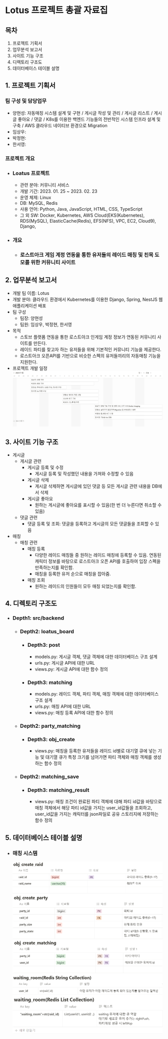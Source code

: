 # Lotus 프로젝트 총괄 자료집
## 목차
1. 프로젝트 기획서
2. 업무분석 보고서
3. 사이트 기능 구조
4. 디렉토리 구조도
5. 데이터베이스 테이블 설명

## 1. 프로젝트 기획서
### 팀 구성 및 담당업무
- 양현성: 자동매칭 시스템 설계 및 구현 / 게시글 작성 및 관리 / 게시글 리스트 / 게시글 좋아요 / 댓글 / K8s를 이용한 백엔드 기능들의 전반적인 시스템 인프라 설계 및 구축 / AWS 클라우드 네이티브 환경으로 Migration
- 임상우:
- 박정현:
- 한서영:

### 프로젝트 개요
- ### Loatus 프로젝트
    - 관련 분야: 커뮤니티 서비스
    - 개발 기간: 2023. 01. 25 ~ 2023. 02. 23
    - 운영 체제: Linux
    - DB: MySQL, Redis
    - 사용 언어: Python, Java, JavaScript, HTML, CSS, TypeScript
    - 그 외 SW: Docker, Kubernetes, AWS Cloud(EKS(Kubernetes), RDS(MySQL), ElasticCache(Redis), EFS(NFS), VPC, EC2, Cloud9), Django,
- ### 개요
    - ### 로스트아크 게임 계정 연동을 통한 유저들의 레이드 매칭 및 친목 도모를 위한 커뮤니티 사이트

## 2. 업무분석 보고서
- 개발 팀 이름: Lotus
- 개발 분야: 클라우드 환경에서 Kubernetes를 이용한 Django, Spring, NestJS 웹 애플리케이션 배포
- 팀 구성
    - 팀장: 양현성
    - 팀원: 임상우, 박정현, 한서영
- 목적
    - 스토브 플랫폼 연동을 통한 로스트아크 인게임 계정 정보가 연동된 커뮤니티 사이트를 만든다.
    - 레이드 파티를 찾고자 하는 유저들을 위해 기본적인 커뮤니티 기능을 제공한다.
    - 로스트아크 오픈API를 기반으로 비슷한 스펙의 유저들끼리의 자동매칭 기능을 지원한다.
- 프로젝트 개발 일정
![img](./images/0227-1.png)

## 3. 사이트 기능 구조
- 게시글
    - 게시글 관련
        - 게시글 등록 및 수정
            - 게시글 등록 및 작성했던 내용을 가져와 수정할 수 있음
        - 게시글 삭제
            - 게시글 삭제하면 게시글에 있던 댓글 등 모든 게시글 관련 내용을 DB에서 삭제
        - 게시글 좋아요
            - 원하는 게시글에 좋아요를 표시할 수 있음(한 번 더 누른다면 취소할 수 있음)
    - 댓글 관련
        - 댓글 등록 및 조회: 댓글을 등록하고 게시글의 모든 댓글들을 조회할 수 있음
- 매칭
    - 매칭 관련
        - 매칭 등록
            - 다양한 레이드 매칭들 중 원하는 레이드 매칭에 등록할 수 있음. 연동된 캐릭터 정보를 바탕으로 로스트아크 오픈 API를 호출하여 입장 스펙을 만족하는지를 확인함.
            - 매칭을 등록한 유저 순으로 매칭을 잡아줌.
        - 매칭 조회
            - 원하는 레이드의 인원들이 모두 매칭 되었는지를 확인함.

## 4. 디렉토리 구조도
- ### Depth1: src/backend
    - ### Depth2: loatus_board
        - ### Depth3: post
            - models.py: 게시글 객체, 댓글 객체에 대한 데이터베이스 구조 설계
            - urls.py: 게시글 API에 대한 URL
            - views.py: 게시글 API에 대한 함수 정의
        - ### Depth3: matching
            - models.py: 레이드 객체, 파티 객체, 매칭 객체에 대한 데이터베이스 구조 설계
            - urls.py: 매칭 API에 대한 URL
            - views.py: 매칭 등록 API에 대한 함수 정의
    - ### Depth2: party_matching
        - ### Depth3: obj_create 
            - views.py: 매칭을 등록한 유저들을 레이드 id별로 대기열 큐에 넣는 기능 및 대기열 큐가 특정 크기를 넘어가면 파티 객체와 매칭 객체를 생성하는 함수 정의
    - ### Depth2: matching_save
        - ### Depth3: matching_result
            - views.py: 매칭 조건이 완료된 파티 객체에 대해 파티 id값을 바탕으로 매칭 객체에서 해당 파티 id값을 가지는 user_id값들을 조회하고, user_id값을 가지는 캐릭터를 json파일로 공유 스토리지에 저장하는 함수 정의

## 5. 데이터베이스 테이블 설명            
- ### 매칭 시스템
    ![img](./images/0227-2.png)
    ![img](./images/0227-3.png)
    ![img](./images/0227-4.png)
    ![img](./images/0227-5.png)
    ![img](./images/0227-6.png)